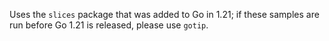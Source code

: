 Uses the `slices` package that was added to Go in 1.21; if these samples are
run before Go 1.21 is released, please use `gotip`.
